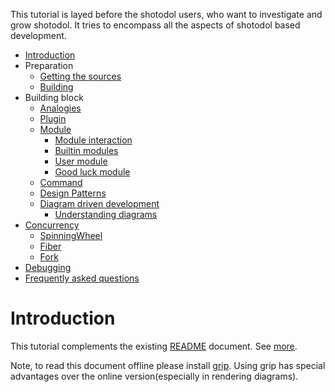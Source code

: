 This tutorial is layed before the shotodol users, who want to investigate and grow shotodol. It tries to encompass all the aspects of shotodol based development.

- [Introduction](#introduction)
- Preparation
	- [Getting the sources](getting.md)
	- [Building](building.md)
- Building block
	- [Analogies](analogies.md)
	- [Plugin](../../../libs/plugin/README.md)
	- [Module](module.md)
		- [Module interaction](module.md#module-interaction)
		- [Builtin modules](module.md#builtin-modules)
		- [User module](module.md#user-module)
		- [Good luck module](../../../apps/good_luck/README.md)
	- [Command](../../../core/commands/README.md)
	- [Design Patterns](design_patterns.md)
	- [Diagram driven development](ddd.md)
		- [Understanding diagrams](../../diagrams/README.md)
- [Concurrency](concurrency.md)
	- [SpinningWheel](../../../libs/spinningwheel/README.md)
	- [Fiber](../../../libs/fiber/README.md)
	- [Fork](../../../core/fork/README.md)
- [Debugging](debugging.md)
- [Frequently asked questions](FAQ.md)

Introduction
=============

This tutorial complements the existing [README](../../../README.md) document. See [more](../../../README.md#shotodol).

Note, to read this document offline please install [grip](http://github.com/joeyespo/grip). Using grip has special advantages over the online version(especially in rendering diagrams).

